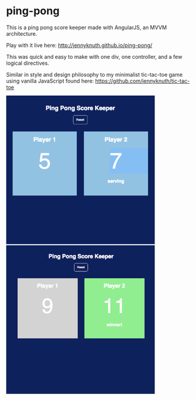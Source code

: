 # ping-pong
This is a ping pong score keeper made with AngularJS, an MVVM architecture. 

Play with it live here: http://jennyknuth.github.io/ping-pong/

This was quick and easy to make with one div, one controller, and a few logical directives. 

Similar in style and design philosophy to my minimalist tic-tac-toe game using vanilla JavaScript found here: https://github.com/jennyknuth/tic-tac-toe

<img src="PingPong.png" width="400" />
<img src="PingPongWinner.png" width="400" />
